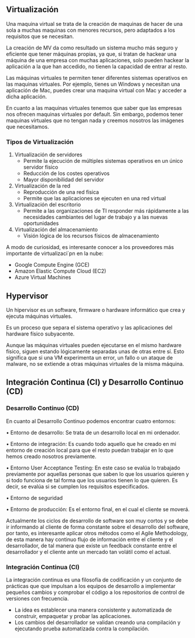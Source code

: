 Virtualización
------
Una maquina virtual se trata de la creación de maquinas de hacer de una sola a muchas maquinas con menores recursos, pero adaptados a los requisitos que se necesitan.

La creación de MV da como resultado un sistema mucho más seguro y eficiente que tener máquinas propias, ya que, si tratan de hackear una máquina de una empresa con muchas aplicaciones, solo pueden hackear la aplicación a la que han accedido, no tienen la capacidad de entrar al resto.

Las máquinas virtuales te permiten tener diferentes sistemas operativos en las maquinas virtuales. Por ejemplo, tienes un Windows y necesitan una aplicación de Mac, puedes crear una maquina virtual con Mac y acceder a dicha aplicación.

En cuanto a las maquinas virtuales tenemos que saber que las empresas nos ofrecen maquinas virtuales por default. Sin embargo, podemos tener maquinas virtuales que no tengan nada y creemos nosotros las imágenes que necesitamos.

### Tipos de Virtualización

1. Virtualización de servidores
    - Permite la ejecución de múltiples sistemas operativos en un único servidor físico
    - Reducción de los costes operativos
    - Mayor disponibilidad del servidor
2. Virtualización de la red
    - Reproducción de una red física
    - Permite que las aplicaciones se ejecuten en una red virtual
3. Virtualización del escritorio
    - Permite a las organizaciones de TI responder más rápidamente a las necesidades cambiantes del lugar de trabajo y a las nuevas oportunidades
4. Virtualización del almacenamiento
    - Visión lógica de los recursos físicos de almacenamiento

A modo de curiosidad, es interesante conocer a los proveedores más importante de virtualizaci´pn en la nube:

- Google Compute Engine (GCE)
- Amazon Elastic Compute Cloud (EC2)
- Azure Virtual Machines

Hypervisor
------

Un hipervisor es un software, firmware o hardware informático que crea y ejecuta máquinas virtuales.

Es un proceso que separa el sistema operativo y las aplicaciones del hardware físico subyacente.

Aunque las máquinas virtuales pueden ejecutarse en el mismo hardware físico, siguen estando lógicamente separadas unas de otras entre sí. Esto significa que si una VM experimenta un error, un fallo o un ataque de malware, no se extiende a otras máquinas virtuales de la misma máquina.

Integración Continua (CI) y Desarrollo Continuo (CD)
------

### Desarrollo Continuo (CD)

En cuanto al Desarrollo Continuo podemos encontrar cuatro entornos:

•	Entorno de desarrollo: Se trata de un desarrollo local en mi ordenador.

•	Entorno de integración: Es cuando todo aquello que he creado en mi entorno de creación local para que el resto puedan trabajar en lo que hemos creado nosotros previamente.

•	Entorno User Acceptance Testing: En este caso se evalúa lo trabajado previamente por aquellas personas que saben lo que los usuarios quieren y si todo funciona de tal forma que los usuarios tienen lo que quieren. Es decir, se evalúa si se cumplen los requisitos especificados.

•	Entorno de seguridad

•	Entorno de producción: Es el entorno final, en el cual el cliente se moverá.

Actualmente los ciclos de desarrollo de software son muy cortos y se debe ir informando al cliente de forma constante sobre el desarrollo del software, por tanto, es interesante aplicar otros métodos como el Agile Methodology, de esta manera hay continuo flujo de información entre el cliente y el desarrollador, de tal manera que existe un feedback constante entre el desarrollador y el cliente ante un mercado tan volátil como el actual.

### Integración Continua (CI)
La integración continua es una filosofía de codificación y un conjunto de prácticas que que impulsan a los equipos de desarrollo a implementar pequeños cambios y comprobar el código a los repositorios de control de versiones con frecuencia.

- La idea es establecer una manera consistente y automatizada de construir, empaquetar y probar las aplicaciones.
- Los cambios del desarrollador se validan creando una compilación y ejecutando prueba automatizada contra la compilación.
